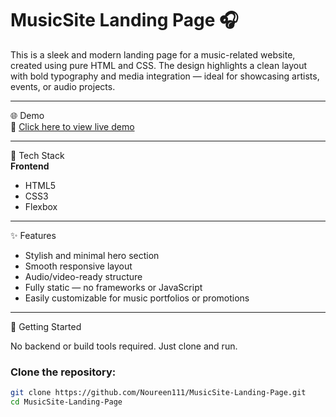 # MusicSite Landing Page 🎧  
This is a sleek and modern landing page for a music-related website, created using pure HTML and CSS. The design highlights a clean layout with bold typography and media integration — ideal for showcasing artists, events, or audio projects.

---

🌐 Demo  
🔗 [Click here to view live demo](https://noureen111.github.io/MusicSite-Landing-Page/)

---

🧰 Tech Stack  
**Frontend**  
- HTML5  
- CSS3  
- Flexbox  

---

✨ Features  
- Stylish and minimal hero section  
- Smooth responsive layout  
- Audio/video-ready structure  
- Fully static — no frameworks or JavaScript  
- Easily customizable for music portfolios or promotions  

---

🚀 Getting Started  

No backend or build tools required. Just clone and run.

### Clone the repository:
```bash
git clone https://github.com/Noureen111/MusicSite-Landing-Page.git
cd MusicSite-Landing-Page
```

